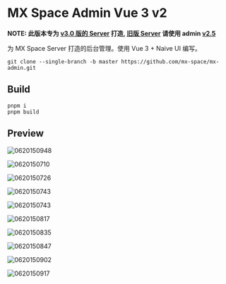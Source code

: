 # MX Space Admin Vue 3 v2

**NOTE: 此版本专为 [v3.0 版的 Server](https://github.com/mx-space/server-next) 打造, [旧版 Server](https://github.com/mx-space/server) 请使用 admin [v2.5](https://github.com/mx-space/admin-next/tree/v2.5.0)**

为 MX Space Server 打造的后台管理。使用 Vue 3 + Naive UI 编写。


```
git clone --single-branch -b master https://github.com/mx-space/mx-admin.git
```

## Build

```
pnpm i 
pnpm build
```


## Preview

![0620150948](https://fastly.jsdelivr.net/gh/Innei/fancy@master/2021/0620150948.png)

![0620150710](https://fastly.jsdelivr.net/gh/Innei/fancy@master/2021/0620150710.png)

![0620150726](https://fastly.jsdelivr.net/gh/Innei/fancy@master/2021/0620150726.png)

![0620150743](https://fastly.jsdelivr.net/gh/Innei/fancy@master/2021/0620150743.png)

![0620150743](https://fastly.jsdelivr.net/gh/Innei/fancy@master/2021/0620150743.png)

![0620150817](https://fastly.jsdelivr.net/gh/Innei/fancy@master/2021/0620150817.png)

![0620150835](https://fastly.jsdelivr.net/gh/Innei/fancy@master/2021/0620150835.png)

![0620150847](https://fastly.jsdelivr.net/gh/Innei/fancy@master/2021/0620150847.png)

![0620150902](https://fastly.jsdelivr.net/gh/Innei/fancy@master/2021/0620150902.png)

![0620150917](https://fastly.jsdelivr.net/gh/Innei/fancy@master/2021/0620150917.png)
